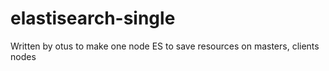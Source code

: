 # elastisearch-single

Written by otus to make one node ES to save resources on masters, clients nodes
